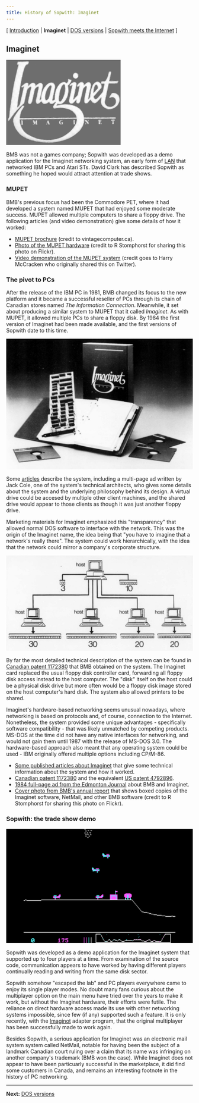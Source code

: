 ```yaml
---
title: History of Sopwith: Imaginet
---
```


[ [Introduction](history.md) | **Imaginet** | [DOS versions](history3.md) | [Sopwith meets the Internet](history4.md) ]

## Imaginet

![Illustration: Imaginet logo](img/imaginet.png)

BMB was not a games company; Sopwith was developed as a demo application for
the Imaginet networking system, an early form of
[LAN](https://en.wikipedia.org/wiki/Local_area_network) that networked IBM
PCs and Atari STs. David Clark has described Sopwith as something he hoped
would attract attention at trade shows.

### MUPET

BMB's previous focus had been the Commodore PET, where it had developed a
system named MUPET that had enjoyed some moderate success. MUPET allowed
multiple computers to share a floppy drive. The following articles (and video
demonstration) give some details of how it worked:

* [MUPET brochure](articles/mupet-brochure.pdf)
(credit to vintagecomputer.ca).
* [Photo of the MUPET hardware](https://www.flickr.com/photos/stompr/4581759820)
(credit to R Stomphorst for sharing this photo on Flickr).
* [Video demonstration of the MUPET system](https://youtu.be/FvBC-83rk2w) (credit
goes to Harry McCracken who originally shared this on Twitter).

### The pivot to PCs

After the release of the IBM PC in 1981, BMB changed its focus to the new
platform and it became a successful reseller of PCs through its chain of
Canadian stores named *The Information Connection*.
Meanwhile, it set about producing a similar system to MUPET that it called
*Imaginet*. As with MUPET, it allowed multiple PCs to share a floppy disk. By
1984 the first version of Imaginet had been made available, and the first
versions of Sopwith date to this time.

![Boxed copy of Imaginet showing manual, floppy disks and ISA card](img/imaginet-boxed.jpg)

Some [articles](imaginet.md) describe the system, including a multi-page ad
written by Jack Cole, one of the system's technical architects, who gives some
details about the system and the underlying philosophy behind its design.
A virtual drive could be accesed by multiple other client machines, and the
shared drive would appear to those clients as though it was just another floppy
drive.

Marketing materials for Imaginet emphasized this "transparency" that allowed
normal DOS software to interface with the network.  This was the origin of the
Imaginet name, the idea being that "you have to imagine that a network's really
there".  The system could work hierarchically, with the idea that the network
could mirror a company's corporate structure.

![Hierarchy diagram of an Imaginet network](img/imaginet-hierarchy.jpg)

By far the most detailed technical description of the system can be found in
[Canadian patent 1172380](articles/canada-patent-1172380.pdf) that BMB obtained
on the system. The Imaginet card replaced the usual floppy disk controller
card, forwarding all floppy disk access instead to the host computer. The
"disk" itself on the host could be a physical disk drive but more often would
be a floppy disk image stored on the host computer's hard disk. The system also
allowed printers to be shared.

Imaginet's hardware-based networking seems unusual nowadays, where networking
is based on protocols and, of course, connection to the Internet. Nonetheless,
the system provided some unique advantages - specifically software
compatibility - that was likely unmatched by competing products. MS-DOS at the
time did not have any native interfaces for networking, and would not gain
them until 1987 with the release of MS-DOS 3.0. The hardware-based approach
also meant that any operating system could be used - IBM originally offered
multiple options including CP/M-86.

* [Some published articles about Imaginet](imaginet.md) that give some
technical information about the system and how it worked.
* [Canadian patent 1172380](articles/canada-patent-1172380.pdf) and the
equivalent [US patent 4792896](articles/us-patent-4792896.pdf).
* [1984 full-page ad from the Edmonton Journal](articles/edmonton_journal_oct1984.pdf)
about BMB and Imaginet.
* [Cover photo from BMB's annual report](https://www.flickr.com/photos/stompr/4302616998)
that shows boxed copies of the Imaginet software, NetMail, and other BMB
software (credit to R Stomphorst for sharing this photo on Flickr).

### Sopwith: the trade show demo

![Illustration: 4-player Sopwith game](img/sopwith-4player.png)

Sopwith was developed as a demo application for the Imaginet system that
supported up to four players at a time. From examination of the source code,
communication appears to have worked by having different players continually
reading and writing from the same disk sector.

Sopwith somehow "escaped the lab" and PC players everywhere came to enjoy
its single player modes. No doubt many fans curious about the multiplayer option
on the main menu have tried over the years to make it work, but without the
Imaginet hardware, their efforts were futile. The reliance on direct hardware
access made its use with other networking systems impossible, since few (if
any) supported such a feature. It is only recently, with the
[Imaginot](https://github.com/fragglet/imaginot) adapter program, that the
original multiplayer has been successfully made to work again.

Besides Sopwith, a serious application for Imaginet was an electronic mail
system system called NetMail, notable for having been the subject of a
landmark Canadian court ruling over a claim that its name was infringing on
another company's trademark (BMB won the case). While Imaginet does not appear
to have been particuarly successful in the marketplace, it did find some
customers in Canada, and remains an interesting footnote in the history of PC
networking.

---

**Next:** [DOS versions](history3.md)

